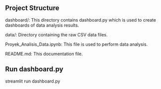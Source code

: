 ## Project Structure

dashboard/: This directory contains dashboard.py which is used to create dashboards of data analysis results.

data/: Directory containing the raw CSV data files.

Proyek_Analisis_Data.ipynb: This file is used to perform data analysis.

README.md: This documentation file.

## Run dashboard.py

streamlit run dashboard.py
